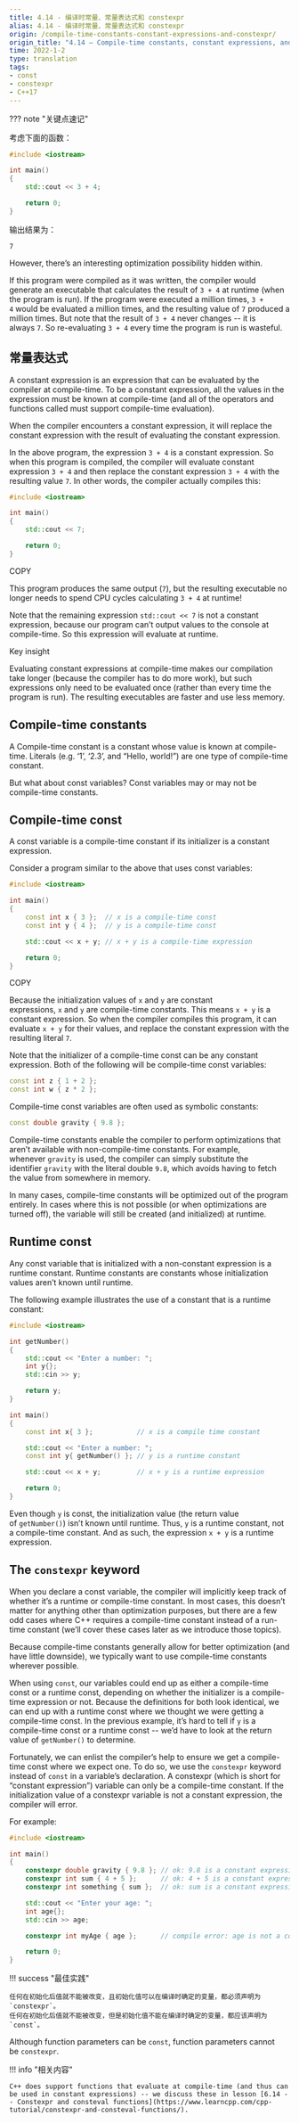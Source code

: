 ```yaml
---
title: 4.14 - 编译时常量、常量表达式和 constexpr
alias: 4.14 - 编译时常量、常量表达式和 constexpr
origin: /compile-time-constants-constant-expressions-and-constexpr/
origin_title: "4.14 — Compile-time constants, constant expressions, and constexpr"
time: 2022-1-2
type: translation
tags:
- const
- constexpr
- C++17
---
```


??? note "关键点速记"
	

考虑下面的函数：

```cpp
#include <iostream>

int main()
{
	std::cout << 3 + 4;

	return 0;
}
```

输出结果为：

```
7
```

However, there’s an interesting optimization possibility hidden within.

If this program were compiled as it was written, the compiler would generate an executable that calculates the result of `3 + 4` at runtime (when the program is run). If the program were executed a million times, `3 + 4` would be evaluated a million times, and the resulting value of `7` produced a million times. But note that the result of `3 + 4` never changes -- it is always `7`. So re-evaluating `3 + 4` every time the program is run is wasteful.

## 常量表达式

A constant expression is an expression that can be evaluated by the compiler at compile-time. To be a constant expression, all the values in the expression must be known at compile-time (and all of the operators and functions called must support compile-time evaluation).

When the compiler encounters a constant expression, it will replace the constant expression with the result of evaluating the constant expression.

In the above program, the expression `3 + 4` is a constant expression. So when this program is compiled, the compiler will evaluate constant expression `3 + 4` and then replace the constant expression `3 + 4` with the resulting value `7`. In other words, the compiler actually compiles this:

```cpp
#include <iostream>

int main()
{
	std::cout << 7;

	return 0;
}
```

COPY

This program produces the same output (`7`), but the resulting executable no longer needs to spend CPU cycles calculating `3 + 4` at runtime!

Note that the remaining expression `std::cout << 7` is not a constant expression, because our program can’t output values to the console at compile-time. So this expression will evaluate at runtime.

Key insight

Evaluating constant expressions at compile-time makes our compilation take longer (because the compiler has to do more work), but such expressions only need to be evaluated once (rather than every time the program is run). The resulting executables are faster and use less memory.

## Compile-time constants

A Compile-time constant is a constant whose value is known at compile-time. Literals (e.g. ‘1’, ‘2.3’, and “Hello, world!”) are one type of compile-time constant.

But what about const variables? Const variables may or may not be compile-time constants.

## Compile-time const

A const variable is a compile-time constant if its initializer is a constant expression.

Consider a program similar to the above that uses const variables:

```cpp
#include <iostream>

int main()
{
	const int x { 3 };  // x is a compile-time const
	const int y { 4 };  // y is a compile-time const

	std::cout << x + y; // x + y is a compile-time expression

	return 0;
}
```

COPY

Because the initialization values of `x` and `y` are constant expressions, `x` and `y` are compile-time constants. This means `x + y` is a constant expression. So when the compiler compiles this program, it can evaluate `x + y` for their values, and replace the constant expression with the resulting literal `7`.

Note that the initializer of a compile-time const can be any constant expression. Both of the following will be compile-time const variables:

```cpp
const int z { 1 + 2 };
const int w { z * 2 };
```


Compile-time const variables are often used as symbolic constants:

```cpp
const double gravity { 9.8 };
```


Compile-time constants enable the compiler to perform optimizations that aren’t available with non-compile-time constants. For example, whenever `gravity` is used, the compiler can simply substitute the identifier `gravity` with the literal double `9.8`, which avoids having to fetch the value from somewhere in memory.

In many cases, compile-time constants will be optimized out of the program entirely. In cases where this is not possible (or when optimizations are turned off), the variable will still be created (and initialized) at runtime.

## Runtime const

Any const variable that is initialized with a non-constant expression is a runtime constant. Runtime constants are constants whose initialization values aren’t known until runtime.

The following example illustrates the use of a constant that is a runtime constant:

```cpp
#include <iostream>

int getNumber()
{
    std::cout << "Enter a number: ";
    int y{};
    std::cin >> y;

    return y;
}

int main()
{
    const int x{ 3 };           // x is a compile time constant

    std::cout << "Enter a number: ";
    const int y{ getNumber() }; // y is a runtime constant

    std::cout << x + y;         // x + y is a runtime expression

    return 0;
}
```


Even though `y` is const, the initialization value (the return value of `getNumber()`) isn’t known until runtime. Thus, `y` is a runtime constant, not a compile-time constant. And as such, the expression `x + y` is a runtime expression.

## The `constexpr` keyword

When you declare a const variable, the compiler will implicitly keep track of whether it’s a runtime or compile-time constant. In most cases, this doesn’t matter for anything other than optimization purposes, but there are a few odd cases where C++ requires a compile-time constant instead of a run-time constant (we’ll cover these cases later as we introduce those topics).

Because compile-time constants generally allow for better optimization (and have little downside), we typically want to use compile-time constants wherever possible.

When using `const`, our variables could end up as either a compile-time const or a runtime const, depending on whether the initializer is a compile-time expression or not. Because the definitions for both look identical, we can end up with a runtime const where we thought we were getting a compile-time const. In the previous example, it’s hard to tell if `y` is a compile-time const or a runtime const -- we’d have to look at the return value of `getNumber()` to determine.

Fortunately, we can enlist the compiler’s help to ensure we get a compile-time const where we expect one. To do so, we use the `constexpr` keyword instead of `const` in a variable’s declaration. A constexpr (which is short for “constant expression”) variable can only be a compile-time constant. If the initialization value of a constexpr variable is not a constant expression, the compiler will error.

For example:

```cpp
#include <iostream>

int main()
{
    constexpr double gravity { 9.8 }; // ok: 9.8 is a constant expression
    constexpr int sum { 4 + 5 };      // ok: 4 + 5 is a constant expression
    constexpr int something { sum };  // ok: sum is a constant expression

    std::cout << "Enter your age: ";
    int age{};
    std::cin >> age;

    constexpr int myAge { age };      // compile error: age is not a constant expression

    return 0;
}
```


!!! success "最佳实践"

    任何在初始化后值就不能被改变，且初始化值可以在编译时确定的变量，都必须声明为 `constexpr`。
    任何在初始化后值就不能被改变，但是初始化值不能在编译时确定的变量，都应该声明为 `const`。
    
Although function parameters can be `const`, function parameters cannot be `constexpr`.

!!! info "相关内容"

	C++ does support functions that evaluate at compile-time (and thus can be used in constant expressions) -- we discuss these in lesson [6.14 -- Constexpr and consteval functions](https://www.learncpp.com/cpp-tutorial/constexpr-and-consteval-functions/).

